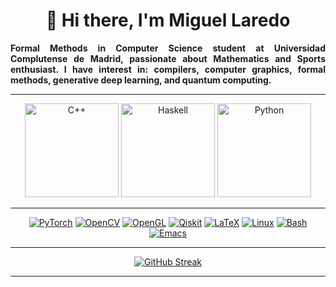 
<!--
https://shields.io/badges
https://simpleicons.org/
https://github.com/simple-icons/simple-icons/blob/master/slugs.md
-->


<h1 align="center">👋 Hi there, I'm Miguel Laredo</h1>

<!--
<hr>
-->
<!--
<p align="center">
<img src="https://github.com/laredo02/laredo02/blob/main/1710450863143.jpeg">
</p>
-->

<!--
<hr>
-->

<div align="justify">
<b>
Formal Methods in Computer Science student at Universidad Complutense de Madrid, passionate about Mathematics and Sports enthusiast. I have interest in: compilers, computer graphics, formal methods, generative deep learning, and quantum computing.
</b>
</div>

<hr>

<p align="center">
  <a href="https://isocpp.org/"><img alt="C++" width=150 height=auto src="https://img.shields.io/badge/_-_?style=flat-square&logo=cplusplus&logoColor=%2300599C&color=rgba(0%2C%200%2C%200%2C%200)"></a>
  <a href="https://www.haskell.org/"> <img alt="Haskell" width=150 height=auto src="https://img.shields.io/badge/_-_?style=flat-square&logo=haskell&logoColor=%235e5086&color=rgba(0%2C%200%2C%200%2C%200)"></a>
  <!--<a href="https://www.iso.org/standard/74528.html"><img alt="C" width=150 height=auto src="https://img.shields.io/badge/_-_?style=flat-square&logo=c&logoColor=%23A8B9CC&color=rgba(0%2C%200%2C%200%2C%200)"></a>-->
  <a href="https://www.python.org/"><img alt="Python" width=150 height=auto alt="Static Badge" src="https://img.shields.io/badge/_-_?style=flat-square&logo=python&logoColor=%111111FF&color=rgba(0%2C%200%2C%200%2C%200)"></a>
  <!--<a href="https://git-scm.com/"><img alt="Git" width=150 height=auto src="https://img.shields.io/badge/_-_?style=flat-square&logo=git&logoColor=%23F05032&color=rgba(0%2C%200%2C%200%2C%200)"></a>-->
</p>

<hr>

<p align="center">
  <a href="https://pytorch.org/"><img src="https://img.shields.io/badge/PyTorch-%23EE4C2C.svg?style=for-the-badge&logo=PyTorch&logoColor=white" alt="PyTorch"></a>
  <!--<img src="https://img.shields.io/badge/TensorFlow-FF6F00?style=for-the-badge&logo=tensorflow&logoColor=white" alt="TensorFlow">--></a>
  <a href="https://opencv.org/"><img src="https://img.shields.io/badge/opencv-%23white.svg?style=for-the-badge&logo=opencv&logoColor=white" alt="OpenCV"></a>
  <a href="https://www.opengl.org/"><img src="https://img.shields.io/badge/OpenGL-%23FFFFFF.svg?style=for-the-badge&logo=opengl" alt="OpenGL"></a>
  <!--<img src="https://img.shields.io/badge/Qt-41CD52?style=for-the-badge&logo=qt&logoColor=white" alt="Qt">--></a>
  <a href="https://www.ibm.com/quantum/qiskit"><img src="https://img.shields.io/badge/Qiskit-%236929C4.svg?style=for-the-badge&logo=Qiskit&logoColor=white" alt="Qiskit"></a>
  <a href="https://www.latex-project.org/"><img src="https://img.shields.io/badge/latex-%23008080.svg?style=for-the-badge&logo=latex&logoColor=white" alt="LaTeX"></a>
  <a href="https://www.kernel.org/"><a href="https://www.kernel.org/"><img src="https://img.shields.io/badge/Linux-FCC624?style=for-the-badge&logo=linux&logoColor=black" alt="Linux"></a></a>
  <a href="https://www.gnu.org/software/bash/"><img src="https://img.shields.io/badge/Shell_Script-121011?style=for-the-badge&logo=gnu-bash&logoColor=white" alt="Bash"></a>
  <a href=""><a href="https://www.gnu.org/software/emacs/"><img src="https://img.shields.io/badge/Emacs-%237F5AB6.svg?&style=for-the-badge&logo=gnu-emacs&logoColor=white" alt="Emacs"></a></a>
  <!--<a href="https://www.vim.org/"><a href="https://www.vim.org/"><img src="https://img.shields.io/badge/VIM-%2311AB00.svg?style=for-the-badge&logo=vim&logoColor=white" alt="Vim"></a></a>-->
</p>

<hr>

<p align="center">
   <a href="https://github.com/laredo02?tab=repositories"><img src="https://streak-stats.demolab.com?user=laredo02&theme=transparent&hide_border=true&mode=weekly" alt="GitHub Streak" /></a>
</p>

<hr>



